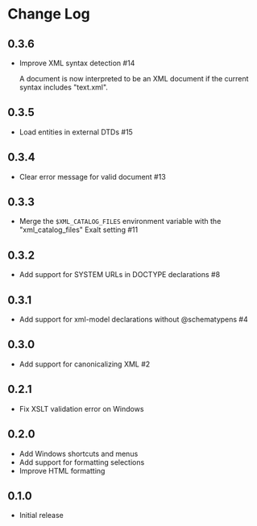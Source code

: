 # Change Log

## 0.3.6
- Improve XML syntax detection #14

    A document is now interpreted to be an XML document if the current syntax
    includes "text.xml".

## 0.3.5
- Load entities in external DTDs #15

## 0.3.4
- Clear error message for valid document #13

## 0.3.3
- Merge the `$XML_CATALOG_FILES` environment variable with the
  "xml_catalog_files" Exalt setting #11

## 0.3.2
- Add support for SYSTEM URLs in DOCTYPE declarations #8

## 0.3.1
- Add support for xml-model declarations without @schematypens #4

## 0.3.0
- Add support for canonicalizing XML #2

## 0.2.1
- Fix XSLT validation error on Windows

## 0.2.0
- Add Windows shortcuts and menus
- Add support for formatting selections
- Improve HTML formatting

## 0.1.0
- Initial release
